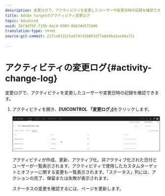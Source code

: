 ```yaml
---
description: 変更ログで、アクティビティを変更したユーザーや変更日時の記録を確認できます。
title: Adobe targetのアクティビティ変更ログ
topic: Advanced
uuid: 5bf4d79f-f15b-4ac4-9303-8eb2de5729d6
translation-type: tm+mt
source-git-commit: 217ca811521e67dcd1b063d77a644ba3ae94a72c

---
```



# アクティビティの変更ログ{#activity-change-log}

変更ログで、アクティビティを変更したユーザーや変更日時の記録を確認できます。

1. アクティビティを開き、**[!UICONTROL 「変更ログ」]**&#x200B;をクリックします。

   ![アクティビティの変更ログ](/help/c-activities/assets/change_log.png)

   アクティビティが作成、更新、アクティブ化、非アクティブ化された日付とユーザーが一覧表示されます。アクティビティで使用したカスタムターゲットとオファーに関する変更も一覧表示されます。「ステータス」列には、アクションの完了、保留または失敗が表示されます。

   ステータスの変更を確認するには、ページを更新します。
